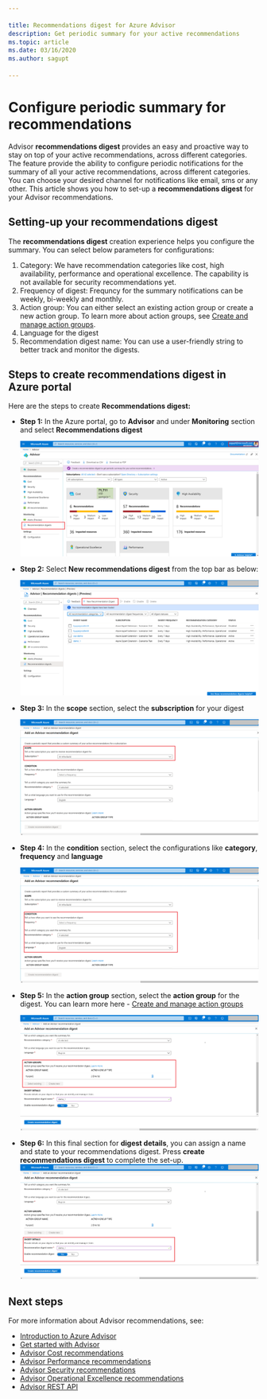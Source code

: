 ```yaml
---

title: Recommendations digest for Azure Advisor
description: Get periodic summary for your active recommendations
ms.topic: article
ms.date: 03/16/2020
ms.author: sagupt

---
```


# Configure periodic summary for recommendations

Advisor **recommendations digest** provides an easy and proactive way to stay on top of your active recommendations, across different categories. The feature provide the ability to configure periodic notifications for the summary of all your active recommendations, across different categories. You can choose your desired channel for notifications like email, sms or any other. 
This article shows you how to set-up a **recommendations digest** for your Advisor recommendations.


## Setting-up your recommendations digest 

The **recommendations digest** creation experience helps you configure the summary. You can select below parameters for configurations:
1. Category: We have recommendation categories like cost, high availability, performance and operational excellence. The capability is not available for security recommendations yet.
2. Frequency of digest: Frequncy for the summary notifications can be weekly, bi-weekly and monthly.
3. Action group: You can either select an existing action group or create a new action group. To learn more about action groups, see [Create and manage action groups](https://docs.microsoft.com/azure/azure-monitor/platform/action-groups).
4. Language for the digest
5. Recommendation digest name: You can use a user-friendly string to better track and monitor the digests.

## Steps to create recommendations digest in Azure portal

Here are the steps to create **Recommendations digest:**
* **Step 1:** In the Azure portal, go to **Advisor** and under **Monitoring** section and select **Recommendations digest** 

   ![Recommendations digest entry-point](./media/digest-0.png)

* **Step 2:** Select **New recommendations digest** from the top bar as below:

   ![Create recommendations digest](./media/digest-5.png)

* **Step 3:** In the **scope** section, select the **subscription** for your digest

   ![Provide recommendations digest inputs](./media/digest-1.png)

* **Step 4:** In the **condition** section, select the configurations like **category**, **frequency** and **language**

   ![Provide recommendations digest input conditions](./media/digest-2.png)

* **Step 5:** In the **action group** section, select the **action group** for the digest. You can learn more here - [Create and manage action groups](https://docs.microsoft.com/azure/azure-monitor/platform/action-groups)

   ![Provide recommendations digest input action group](./media/digest-3.png)

* **Step 6:** In this final section for **digest details**, you can assign a name and state to your recommendations digest. Press **create recommendations digest** to complete the set-up.
   ![Complete recommendations digest creation](./media/digest-4.png)

## Next steps

For more information about Advisor recommendations, see:
* [Introduction to Azure Advisor](advisor-overview.md)
* [Get started with Advisor](advisor-get-started.md)
* [Advisor Cost recommendations](advisor-cost-recommendations.md)
* [Advisor Performance recommendations](advisor-performance-recommendations.md)
* [Advisor Security recommendations](advisor-security-recommendations.md)
* [Advisor Operational Excellence recommendations](advisor-operational-excellence-recommendations.md)
* [Advisor REST API](https://docs.microsoft.com/rest/api/advisor/)
